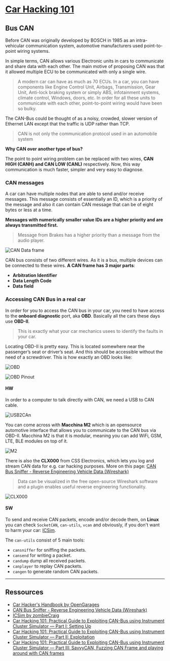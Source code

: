 # [Car Hacking 101](https://tryhackme.com/room/carhacking101)

## Bus CAN

Before CAN was originally developed by BOSCH in 1985 as an intra-vehicular communication system, automotive manufacturers used point-to-point wiring systems.

In simple terms, CAN allows various Electronic units in cars to communicate and share data with each other. The main motive of proposing CAN was that it allowed multiple ECU to be communicated with only a single wire.

>  A modern car can have as much as 70 ECUs. In a car, you can have components like Engine Control Unit, Airbags, Transmission, Gear Unit, Anti-lock braking system or simply ABS, infotainment systems, climate control, Windows, doors, etc. In order for all these units to communicate with each other, point-to-point wiring would have been so bulky. 

The CAN-Bus could be thought of as a noisy, crowded, slower version of Ethernet LAN except that the traffic is UDP rather than TCP.

> CAN is not only the communication protocol used in an automobile system

**Why CAN over another type of bus?**

The point to point wiring problem can be replaced with two wires, **CAN HIGH (CANH) and CAN LOW (CANL)** respectively. Now, this way communication is much faster, simpler and very easy to diagnose.

### CAN messages

A car can have multiple nodes that are able to send and/or receive messages. This message consists of essentially an ID, which is a priority of the message and also it can contain CAN message that can be of eight bytes or less at a time.

**Messages with numerically smaller value IDs are a higher priority and are always transmitted first.**

> Message from Brakes has a higher priority than a message from the audio player.

![CAN Data frame](https://www.picotech.com/images/uploads/library/topics/_med/CAN-full-frame.jpg)

CAN bus consists of two different wires. As it is a bus, multiple devices can be connected to these wires. **A CAN frame has 3 major parts**:

- **Arbitration Identifier**
- **Data Length Code**
- **Data field**


### Accessing CAN Bus in a real car

In order for you to access the CAN bus in your car, you need to have access to the **onboard diagnostic** port, aka **OBD**. Basically all the cars these days use **OBD-II**. 

> This is exactly what your car mechanics usees to identify the faults in your car. 

Locating OBD-II is pretty easy. This is located somewhere near the passenger’s seat or driver’s seat. And this should be accessible without the need of a screwdriver. This is how exactly an OBD looks like:

![OBD](https://sf1.viepratique.fr/wp-content/uploads/sites/9/2016/07/okport-obd.jpg)

![OBD Pinout](https://miro.medium.com/max/700/0*Dbf9ajPCxyByDQ7h)

#### HW

In order to a computer to talk directly with CAN, we need a USB to CAN cable.

![USB2CAn](https://www.8devices.com/media/banner.png)

You can come across with **Macchina M2** which is an opensource automotive interface that allows you to communicate to the CAN bus via OBD-II. Macchina M2 is that it is modular, meaning you can add WiFi, GSM, LTE, BLE modules on top of it.

![M2](https://www.macchina.cc/sites/default/files/styles/640_wide/public/connectable.png?itok=krFA_e3W)

There is also the **CLX000** from CSS Electronics, which lets you log and stream CAN data for e.g. car hacking purposes. More on this page: [CAN Bus Sniffer - Reverse Engineering Vehicle Data (Wireshark)](https://www.csselectronics.com/screen/page/reverse-engineering-can-bus-messages-with-wireshark/language/en)

> Data can be visualized in the free open-source Wireshark software and a plugin enables useful reverse engineering functionality.

![CLX000](https://canlogger1000.csselectronics.com/img/CLX000-Series-CAN-Loggers.jpg)

#### SW

To send and receive CAN packets, encode and/or decode them, on **Linux** you can check `SocketCAN`, `can-utils`, `vcan` and obviously, if you don't want to harm your car:  [ICSim](https://github.com/zombieCraig/ICSim).

The `can-utils` consist of 5 main tools:

- `cansniffer` for sniffing the packets.
- `cansend` for writing a packet.
- `candump` dump all received packets.
- `canplayer` to replay CAN packets.
- `cangen` to generate random CAN packets.
___



## Ressources

- [Car Hacker's Handbook by OpenGarages](http://opengarages.org/handbook/)
- [CAN Bus Sniffer - Reverse Engineering Vehicle Data (Wireshark)](https://www.csselectronics.com/screen/page/reverse-engineering-can-bus-messages-with-wireshark/language/en)
- [ICSim by zombieCraig](https://github.com/zombieCraig/ICSim)
- [Car Hacking 101: Practical Guide to Exploiting CAN-Bus using Instrument Cluster Simulator — Part I: Setting Up](https://medium.com/@yogeshojha/car-hacking-101-practical-guide-to-exploiting-can-bus-using-instrument-cluster-simulator-part-i-cd88d3eb4a53)
- [Car Hacking 101: Practical Guide to Exploiting CAN-Bus using Instrument Cluster Simulator — Part II: Exploitation](https://medium.com/@yogeshojha/car-hacking-101-practical-guide-to-exploiting-can-bus-using-instrument-cluster-simulator-part-ee998570758)
- [Car Hacking 101: Practical Guide to Exploiting CAN-Bus using Instrument Cluster Simulator — Part III: SavvyCAN, Fuzzing CAN Frame and playing around with CAN frames](https://medium.com/@yogeshojha/car-hacking-101-practical-guide-to-exploiting-can-bus-using-instrument-cluster-simulator-part-ea40c05c49cd)